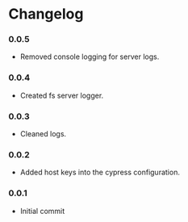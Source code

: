 # Changelog

### 0.0.5

-   Removed console logging for server logs.

### 0.0.4

-   Created fs server logger.

### 0.0.3

-   Cleaned logs.

### 0.0.2

-   Added host keys into the cypress configuration.

### 0.0.1

-   Initial commit
